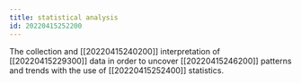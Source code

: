 ```yaml
---
title: statistical analysis
id: 20220415252200
---
```


The collection and [[20220415240200]] interpretation of [[20220415229300]] data in order to uncover [[20220415246200]] patterns and trends with the use of [[20220415252400]] statistics. 
